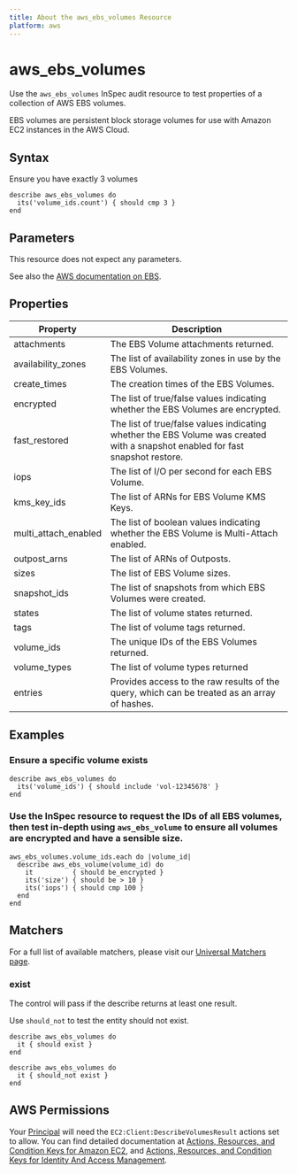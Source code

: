 ```yaml
---
title: About the aws_ebs_volumes Resource
platform: aws
---
```


# aws_ebs_volumes

Use the `aws_ebs_volumes` InSpec audit resource to test properties of a collection of AWS EBS volumes.

EBS volumes are persistent block storage volumes for use with Amazon EC2 instances in the AWS Cloud.

## Syntax

 Ensure you have exactly 3 volumes

    describe aws_ebs_volumes do
      its('volume_ids.count') { should cmp 3 }
    end

## Parameters

This resource does not expect any parameters.

See also the [AWS documentation on EBS](https://docs.aws.amazon.com/AWSEC2/latest/UserGuide/AmazonEBS.html).

## Properties

|Property                    | Description|
| ---                        | --- |
| attachments | The EBS Volume attachments returned. |
| availability_zones | The list of availability zones in use by the EBS Volumes. |
| create_times | The creation times of the EBS Volumes. |
| encrypted | The list of true/false values indicating whether the EBS Volumes are encrypted. |
| fast_restored | The list of true/false values indicating whether the EBS Volume was created with a snapshot enabled for fast snapshot restore. |
| iops | The list of I/O per second for each EBS Volume. |
| kms_key_ids | The list of ARNs for EBS Volume KMS Keys. |
| multi_attach_enabled | The list of boolean values indicating whether the EBS Volume is Multi-Attach enabled. |
| outpost_arns | The list of ARNs of Outposts. |
| sizes | The list of EBS Volume sizes. |
| snapshot_ids | The list of snapshots from which EBS Volumes were created. |
| states | The list of volume states returned. |
| tags | The list of volume tags returned. |
| volume_ids | The unique IDs of the EBS Volumes returned. |
| volume_types | The list of volume types returned |
|entries                     | Provides access to the raw results of the query, which can be treated as an array of hashes. |

## Examples

### Ensure a specific volume exists

    describe aws_ebs_volumes do
      its('volume_ids') { should include 'vol-12345678' }
    end

### Use the InSpec resource to request the IDs of all EBS volumes, then test in-depth using `aws_ebs_volume` to ensure all volumes are encrypted and have a sensible size.

    aws_ebs_volumes.volume_ids.each do |volume_id|
      describe aws_ebs_volume(volume_id) do
        it          { should be_encrypted }
        its('size') { should be > 10 }
        its('iops') { should cmp 100 }
      end
    end


## Matchers

For a full list of available matchers, please visit our [Universal Matchers page](https://www.inspec.io/docs/reference/matchers/).

### exist

The control will pass if the describe returns at least one result.

Use `should_not` to test the entity should not exist.

    describe aws_ebs_volumes do
      it { should exist }
    end

    describe aws_ebs_volumes do
      it { should_not exist }
    end

## AWS Permissions

Your [Principal](https://docs.aws.amazon.com/IAM/latest/UserGuide/intro-structure.html#intro-structure-principal) will need the `EC2:Client:DescribeVolumesResult` actions set to allow.
You can find detailed documentation at [Actions, Resources, and Condition Keys for Amazon EC2](https://docs.aws.amazon.com/IAM/latest/UserGuide/list_amazonec2.html), and [Actions, Resources, and Condition Keys for Identity And Access Management](https://docs.aws.amazon.com/IAM/latest/UserGuide/list_identityandaccessmanagement.html).

